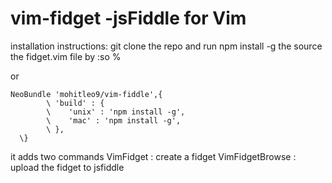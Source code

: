 # vim-fidget -jsFiddle for Vim

installation instructions:
git clone the repo and run npm install -g
the source the fidget.vim file by :so %

or

    NeoBundle 'mohitleo9/vim-fiddle',{
            \ 'build' : {
            \    'unix' : 'npm install -g',
            \    'mac' : 'npm install -g',
            \ },
      \}


it adds two commands 
VimFidget : create a fidget 
VimFidgetBrowse : upload the fidget to jsfiddle
